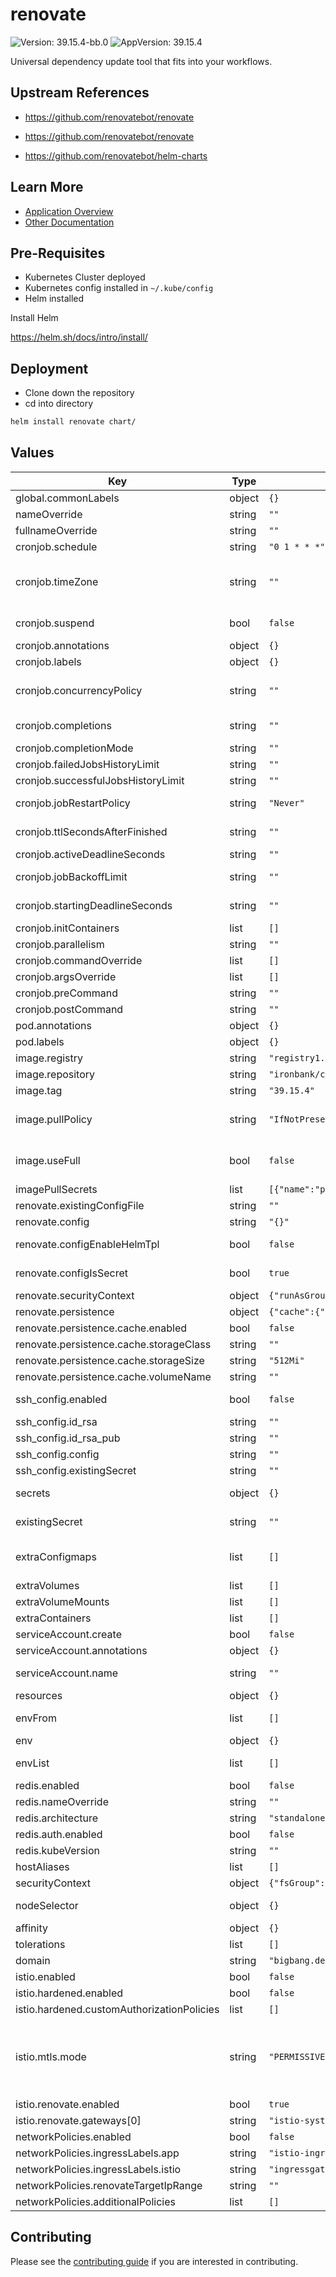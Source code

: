 # renovate

![Version: 39.15.4-bb.0](https://img.shields.io/badge/Version-39.15.4--bb.0-informational?style=flat-square) ![AppVersion: 39.15.4](https://img.shields.io/badge/AppVersion-39.15.4-informational?style=flat-square)

Universal dependency update tool that fits into your workflows.

## Upstream References
* <https://github.com/renovatebot/renovate>

* <https://github.com/renovatebot/renovate>
* <https://github.com/renovatebot/helm-charts>

## Learn More
* [Application Overview](docs/overview.md)
* [Other Documentation](docs/)

## Pre-Requisites

* Kubernetes Cluster deployed
* Kubernetes config installed in `~/.kube/config`
* Helm installed

Install Helm

https://helm.sh/docs/intro/install/

## Deployment

* Clone down the repository
* cd into directory
```bash
helm install renovate chart/
```

## Values

| Key | Type | Default | Description |
|-----|------|---------|-------------|
| global.commonLabels | object | `{}` | Additional labels to be set on all renovate resources |
| nameOverride | string | `""` | Override the name of the chart |
| fullnameOverride | string | `""` | Override the fully qualified app name |
| cronjob.schedule | string | `"0 1 * * *"` | Schedules the job to run using cron notation |
| cronjob.timeZone | string | `""` | You can specify a time zone for a CronJob by setting timeZone to the name of a valid time zone. (starting with k8s 1.27) <https://kubernetes.io/docs/concepts/workloads/controllers/cron-jobs/#time-zones> |
| cronjob.suspend | bool | `false` | If it is set to true, all subsequent executions are suspended. This setting does not apply to already started executions. |
| cronjob.annotations | object | `{}` | Annotations to set on the cronjob |
| cronjob.labels | object | `{}` | Labels to set on the cronjob |
| cronjob.concurrencyPolicy | string | `""` | "Allow" to allow concurrent runs, "Forbid" to skip new runs if a previous run is still running or "Replace" to replace the previous run |
| cronjob.completions | string | `""` | "Number of successful completions is reached to mark the job as complete" |
| cronjob.completionMode | string | `""` | "Where the jobs should be NonIndexed or Indexed" |
| cronjob.failedJobsHistoryLimit | string | `""` | Amount of failed jobs to keep in history |
| cronjob.successfulJobsHistoryLimit | string | `""` | Amount of completed jobs to keep in history |
| cronjob.jobRestartPolicy | string | `"Never"` | Set to Never to restart the job when the pod fails or to OnFailure to restart when a container fails |
| cronjob.ttlSecondsAfterFinished | string | `""` | Time to keep the job after it finished before automatically deleting it |
| cronjob.activeDeadlineSeconds | string | `""` | Deadline for the job to finish |
| cronjob.jobBackoffLimit | string | `""` | Number of times to retry running the pod before considering the job as being failed |
| cronjob.startingDeadlineSeconds | string | `""` | Deadline to start the job, skips execution if job misses it's configured deadline |
| cronjob.initContainers | list | `[]` | Additional initContainers that can be executed before renovate |
| cronjob.parallelism | string | `""` | Number of pods to run in parallel |
| cronjob.commandOverride | list | `[]` | Custom command to run in the container |
| cronjob.argsOverride | list | `[]` | Custom arguments to run in the container |
| cronjob.preCommand | string | `""` | Prepend shell commands before renovate runs |
| cronjob.postCommand | string | `""` | Append shell commands after renovate runs |
| pod.annotations | object | `{}` | Annotations to set on the pod |
| pod.labels | object | `{}` | Labels to set on the pod |
| image.registry | string | `"registry1.dso.mil"` | Repository to pull renovate image from |
| image.repository | string | `"ironbank/container-hardening-tools/renovate/renovate"` |  |
| image.tag | string | `"39.15.4"` | Renovate image tag to pull |
| image.pullPolicy | string | `"IfNotPresent"` | "IfNotPresent" to pull the image if no image with the specified tag exists on the node, "Always" to always pull the image or "Never" to try and use pre-pulled images |
| image.useFull | bool | `false` | Set `true` to use the full image. See https://docs.renovatebot.com/getting-started/running/#the-full-image |
| imagePullSecrets | list | `[{"name":"private-registry"}]` | Secret to use to pull the image from the repository |
| renovate.existingConfigFile | string | `""` | Custom exiting global renovate config |
| renovate.config | string | `"{}"` | Inline global renovate config.json |
| renovate.configEnableHelmTpl | bool | `false` | Use the Helm tpl function on your configuration. See README for how to use this value |
| renovate.configIsSecret | bool | `true` | Use this to create the renovate-config as a secret instead of a configmap |
| renovate.securityContext | object | `{"runAsGroup":1001,"runAsNonRoot":true,"runAsUser":1001}` | Renovate Container-level security-context |
| renovate.persistence | object | `{"cache":{"enabled":false,"storageClass":"","storageSize":"512Mi","volumeName":""}}` | Options related to persistence |
| renovate.persistence.cache.enabled | bool | `false` | Allow the cache to persist between runs |
| renovate.persistence.cache.storageClass | string | `""` | Storage class of the cache PVC |
| renovate.persistence.cache.storageSize | string | `"512Mi"` | Storage size of the cache PVC |
| renovate.persistence.cache.volumeName | string | `""` | Existing volume, enables binding the pvc to an existing volume |
| ssh_config.enabled | bool | `false` | Whether to enable the use and creation of a secret containing .ssh files |
| ssh_config.id_rsa | string | `""` | Contents of the id_rsa file |
| ssh_config.id_rsa_pub | string | `""` | Contents of the id_rsa_pub file |
| ssh_config.config | string | `""` | Contents of the config file |
| ssh_config.existingSecret | string | `""` | Name of the existing secret containing a valid .ssh configuration |
| secrets | object | `{}` | Environment variables that should be referenced from a k8s secret, cannot be used when existingSecret is set |
| existingSecret | string | `""` | k8s secret to reference environment variables from. Overrides secrets if set |
| extraConfigmaps | list | `[]` | Additional configmaps. A generated configMap name is: "renovate.fullname" + "extra" + name(below) e.g. renovate-netrc-config |
| extraVolumes | list | `[]` | Additional volumes to the pod |
| extraVolumeMounts | list | `[]` | Additional volumeMounts to the container |
| extraContainers | list | `[]` | Additional containers to the pod |
| serviceAccount.create | bool | `false` | Specifies whether a service account should be created |
| serviceAccount.annotations | object | `{}` | Annotations to add to the service account |
| serviceAccount.name | string | `""` | The name of the service account to use If not set and create is true, a name is generated using the fullname template |
| resources | object | `{}` | Specify resource limits and requests for the renovate container |
| envFrom | list | `[]` | Environment variables to add from existing secrets/configmaps. Uses the keys as variable name |
| env | object | `{}` | Environment variables to set on the renovate container |
| envList | list | `[]` | Additional env. Helpful too if you want to use anything other than a `value` source. |
| redis.enabled | bool | `false` | Enable the Redis subchart? |
| redis.nameOverride | string | `""` | Override the prefix of the redisHost |
| redis.architecture | string | `"standalone"` | Disable replication by default |
| redis.auth.enabled | bool | `false` | Don't require a password by default |
| redis.kubeVersion | string | `""` | Override Kubernetes version for redis chart |
| hostAliases | list | `[]` | Override hostname resolution |
| securityContext | object | `{"fsGroup":1001,"fsGroupChangePolicy":"OnRootMismatch","runAsGroup":1001,"runAsNonRoot":true,"runAsUser":1001}` | Pod-level security-context |
| nodeSelector | object | `{}` | Select the node using labels to specify where the cronjob pod should run on |
| affinity | object | `{}` | Configure the pod(Anti)Affinity and/or node(Anti)Affinity |
| tolerations | list | `[]` | Configure which node taints the pod should tolerate |
| domain | string | `"bigbang.dev"` | Big Bang Values |
| istio.enabled | bool | `false` |  |
| istio.hardened.enabled | bool | `false` |  |
| istio.hardened.customAuthorizationPolicies | list | `[]` |  |
| istio.mtls.mode | string | `"PERMISSIVE"` | STRICT = Allow only mutual TLS traffic, PERMISSIVE = Allow both plain text and mutual TLS traffic PERMISSIVE is required for any action which redeploys pods because STRICT interferes with initContainers Can be changed to STRICT after all initContainers have finished but will interfere with upgrades/pod deployments that have initContainers |
| istio.renovate.enabled | bool | `true` |  |
| istio.renovate.gateways[0] | string | `"istio-system/public"` |  |
| networkPolicies.enabled | bool | `false` |  |
| networkPolicies.ingressLabels.app | string | `"istio-ingressgateway"` |  |
| networkPolicies.ingressLabels.istio | string | `"ingressgateway"` |  |
| networkPolicies.renovateTargetIpRange | string | `""` | IP range of target deployment |
| networkPolicies.additionalPolicies | list | `[]` |  |

## Contributing

Please see the [contributing guide](./CONTRIBUTING.md) if you are interested in contributing.
